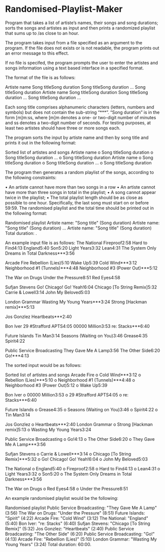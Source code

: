 # Randomised-Playlist-Maker
Program that takes  a list of artiste’s names, their songs and song durations; sorts the songs and artistes as input and then prints a randomized playlist that sums up to /as close to an hour.

The program takes  input from a file specified as an argument to the program. If the file does not exists or is not readable, the program prints out an error message to this effect.

If no file is specifed, the program prompts the user to enter the artistes and songs information using a text based interface in a specified format.

The format of the file is as follows:

Artiste name Song titleSong duration Song titleSong duration ... Song titleSong duration Artiste name Song titleSong duration Song titleSong duration ... Song titleSong duration ...

Each song title comprises alphanumeric characters (letters, numbers and symbols) but does not contain the sub-string “***”. “Song duration” is in the form [m]m:ss, where [m]m denotes a one- or two-digit number of minutes and ss denotes a two-digit number of seconds. For testing purposes, at least two artistes should have three or more songs each.

The program sorts the input by artiste name and then by song title and prints it out in the following format:

Sorted list of artistes and songs Artiste name o Song titleSong duration o Song titleSong duration ... o Song titleSong duration Artiste name o Song titleSong duration o Song titleSong duration ... o Song titleSong duration


The program then generates a random playlist of the songs, according to the following constraints:

• An artiste cannot have more than two songs in a row 
• An artiste cannot have more than three songs in total in the playlist; 
• A song cannot appear twice in the playlist; 
• The total playlist length should be as close as possible to one hour. Specifically, the last song must start on or before 59:59. The randomised playlist and the total time should be printed out in the following format:

Randomised playlist Artiste name: "Song title" (Song duration) Artiste name: "Song title" (Song duration) ... Artiste name: "Song title" (Song duration) Total duration: .

An example input file is as follows: The National Fireproof2:58 Hard to Find4:13 England5:40 Son5:20 Light Years3:32 Lean4:31 The System Only Dreams in Total Darkness***3:56

Arcade Fire Rebellion (Lies)5:10 Wake Up5:39 Cold Wind***3:12 Neighborhood #1 (Tunnels)***4:48 Neighborhood #3 (Power Out)***5:12

The War on Drugs Under the Pressure8:51 Red Eyes4:58

Sufjan Stevens Go! Chicago! Go! Yeah!6:04 Chicago [To String Remix]5:32 Carrie & Lowell3:14 John My Beloved5:03

London Grammar Wasting My Young Years***3:24 Strong [Hackman remix]***5:13

Jos Gonzlez Heartbeats***2:40

Bon Iver 29 #Strafford APTS4:05 00000 Million3:53 re: Stacks***6:40

Future Islands Tin Man3:14 Seasons (Waiting on You)3:46 Grease4:35 Spirit4:22

Public Service Broadcasting They Gave Me A Lamp3:56 The Other Side6:20 Go!***4:13

The sorted input would be as follows:

Sorted list of artistes and songs Arcade Fire o Cold Wind***3:12 o Rebellion (Lies)***5:10 o Neighborhood #1 (Tunnels)***4:48 o Neighborhood #3 (Power Out)5:12 o Wake Up5:39

Bon Iver o 00000 Million3:53 o 29 #Strafford APTS4:05 o re: Stacks***6:40

Future Islands o Grease4:35 o Seasons (Waiting on You)3:46 o Spirit4:22 o Tin Man3:14

Jos Gonzlez o Heartbeats***2:40 London Grammar o Strong [Hackman remix]5:13 o Wasting My Young Years3:24

Public Service Broadcasting o Go!4:13 o The Other Side6:20 o They Gave Me A Lamp***3:56

Sufjan Stevens o Carrie & Lowell***3:14 o Chicago [To String Remix]***5:32 o Go! Chicago! Go! Yeah!6:04 o John My Beloved5:03

The National o England5:40 o Fireproof2:58 o Hard to Find4:13 o Lean4:31 o Light Years3:32 o Son5:20 o The System Only Dreams in Total Darkness***3:56

The War on Drugs o Red Eyes4:58 o Under the Pressure8:51

An example randomised playlist would be the following:

Randomised playlist Public Service Broadcasting: "They Gave Me A Lamp" (3:56) The War on Drugs: "Under the Pressure" (8:51) Future Islands: "Spirit" (4:22) Arcade Fire: "Cold Wind" (3:12) The National: "England" (5:40) Bon Iver: "re: Stacks" (6:40) Sufjan Stevens: "Chicago [To String Remix]" (5:32) Jos Gonzlez: "Heartbeats" (2:40) Public Service Broadcasting: "The Other Side" (6:20) Public Service Broadcasting: "Go!" (4:13) Arcade Fire: "Rebellion (Lies)" (5:10) London Grammar: "Wasting My Young Years" (3:24) Total duration: 60:00.
